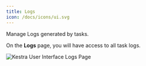 ```yaml
---
title: Logs
icon: /docs/icons/ui.svg
---
```


Manage Logs generated by tasks.

On the **Logs** page, you will have access to all task logs.

![Kestra User Interface Logs Page](/docs/user-interface-guide/10-Logs.png)